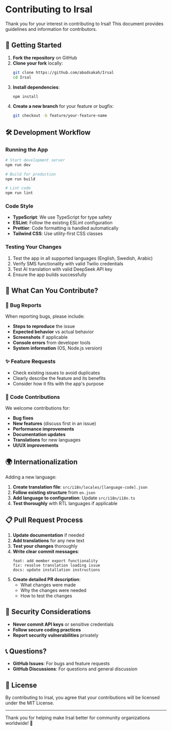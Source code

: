 # Contributing to Irsal

Thank you for your interest in contributing to Irsal! This document provides guidelines and information for contributors.

## 🚀 Getting Started

1. **Fork the repository** on GitHub
2. **Clone your fork** locally:
   ```bash
   git clone https://github.com/abodsakah/Irsal
   cd Irsal
   ```
3. **Install dependencies**:
   ```bash
   npm install
   ```
4. **Create a new branch** for your feature or bugfix:
   ```bash
   git checkout -b feature/your-feature-name
   ```

## 🛠️ Development Workflow

### Running the App

```bash
# Start development server
npm run dev

# Build for production
npm run build

# Lint code
npm run lint
```

### Code Style

- **TypeScript**: We use TypeScript for type safety
- **ESLint**: Follow the existing ESLint configuration
- **Prettier**: Code formatting is handled automatically
- **Tailwind CSS**: Use utility-first CSS classes

### Testing Your Changes

1. Test the app in all supported languages (English, Swedish, Arabic)
2. Verify SMS functionality with valid Twilio credentials
3. Test AI translation with valid DeepSeek API key
4. Ensure the app builds successfully

## 📝 What Can You Contribute?

### 🐛 Bug Reports

When reporting bugs, please include:
- **Steps to reproduce** the issue
- **Expected behavior** vs actual behavior
- **Screenshots** if applicable
- **Console errors** from developer tools
- **System information** (OS, Node.js version)

### ✨ Feature Requests

- Check existing issues to avoid duplicates
- Clearly describe the feature and its benefits
- Consider how it fits with the app's purpose

### 🔧 Code Contributions

We welcome contributions for:
- **Bug fixes**
- **New features** (discuss first in an issue)
- **Performance improvements**
- **Documentation updates**
- **Translations** for new languages
- **UI/UX improvements**

## 🌍 Internationalization

Adding a new language:

1. **Create translation file**: `src/i18n/locales/[language-code].json`
2. **Follow existing structure** from `en.json`
3. **Add language to configuration**: Update `src/i18n/i18n.ts`
4. **Test thoroughly** with RTL languages if applicable

## 📋 Pull Request Process

1. **Update documentation** if needed
2. **Add translations** for any new text
3. **Test your changes** thoroughly
4. **Write clear commit messages**:
   ```
   feat: add member export functionality
   fix: resolve translation loading issue
   docs: update installation instructions
   ```
5. **Create detailed PR description**:
   - What changes were made
   - Why the changes were needed
   - How to test the changes

## 🔐 Security Considerations

- **Never commit API keys** or sensitive credentials
- **Follow secure coding practices**
- **Report security vulnerabilities** privately

## 📞 Questions?

- **GitHub Issues**: For bugs and feature requests
- **GitHub Discussions**: For questions and general discussion

## 📜 License

By contributing to Irsal, you agree that your contributions will be licensed under the MIT License.

---

Thank you for helping make Irsal better for community organizations worldwide! 🙏
